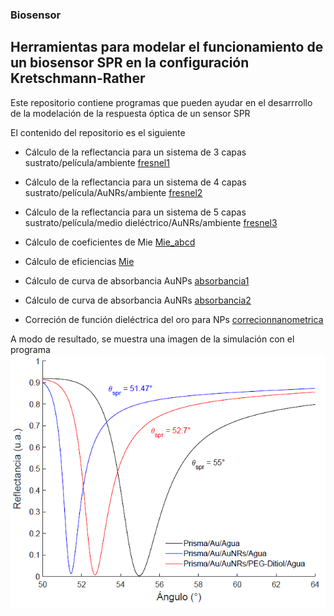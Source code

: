 ### Biosensor
## Herramientas para modelar el funcionamiento de un biosensor SPR en la configuración Kretschmann-Rather


Este repositorio contiene programas que pueden ayudar en el desarrrollo de la modelación de la respuesta óptica de un sensor SPR 

El contenido del repositorio es el siguiente

- Cálculo de la reflectancia para un sistema de 3 capas sustrato/película/ambiente [fresnel1](fresnel1.m) 

- Cálculo de la reflectancia para un sistema de 4 capas sustrato/película/AuNRs/ambiente [fresnel2](fresnel2.m) 

- Cálculo de la reflectancia para un sistema de 5 capas sustrato/película/medio dieléctrico/AuNRs/ambiente [fresnel3](fresnel3.m) 

- Cálculo de coeficientes de Mie [Mie_abcd](Mie_abcd.m) 

- Cálculo de eficiencias [Mie](Mie.m) 

- Cálculo de curva de absorbancia AuNPs [absorbancia1](absorbancia1.m) 


- Cálculo de curva de absorbancia AuNRs [absorbancia2](absorbancia2.m) 


- Correción de función dieléctrica del oro para NPs [correcionnanometrica](correcionnanometrica.m) 




A modo de resultado, se muestra una imagen de la simulación con el programa ![Screenshot](cincocbiaxial.png)


